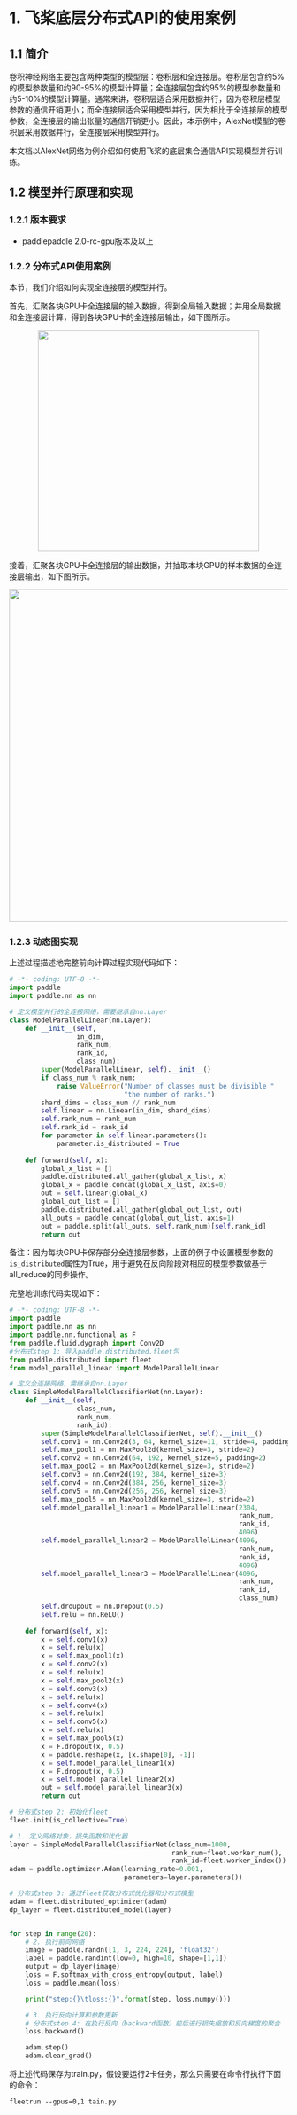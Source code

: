 # 1. 飞桨底层分布式API的使用案例

## 1.1 简介

卷积神经网络主要包含两种类型的模型层：卷积层和全连接层。卷积层包含约5%的模型参数量和约90-95%的模型计算量；全连接层包含约95%的模型参数量和约5-10%的模型计算量。通常来讲，卷积层适合采用数据并行，因为卷积层模型参数的通信开销更小；而全连接层适合采用模型并行，因为相比于全连接层的模型参数，全连接层的输出张量的通信开销更小。因此，本示例中，AlexNet模型的卷积层采用数据并行，全连接层采用模型并行。

本文档以AlexNet网络为例介绍如何使用飞桨的底层集合通信API实现模型并行训练。

## 1.2 模型并行原理和实现
### 1.2.1 版本要求

* paddlepaddle 2.0-rc-gpu版本及以上

### 1.2.2 分布式API使用案例

本节，我们介绍如何实现全连接层的模型并行。

首先，汇聚各块GPU卡全连接层的输入数据，得到全局输入数据；并用全局数据和全连接层计算，得到各块GPU卡的全连接层输出，如下图所示。

<p align="center">
<img src="https://raw.githubusercontent.com/PaddlePaddle/FleetX/develop/docs/source/paddle_fleet/img/model_parallel_3.png" width="400"/>
</p>

接着，汇聚各块GPU卡全连接层的输出数据，并抽取本块GPU的样本数据的全连接层输出，如下图所示。

<p align="center">
<img src="https://raw.githubusercontent.com/PaddlePaddle/FleetX/develop/docs/source/paddle_fleet/img/model_parallel_4.png" width="600"/>
</p>

### 1.2.3 动态图实现

上述过程描述地完整前向计算过程实现代码如下：

```python
# -*- coding: UTF-8 -*-
import paddle
import paddle.nn as nn

# 定义模型并行的全连接网络，需要继承自nn.Layer
class ModelParallelLinear(nn.Layer):
    def __init__(self,
                 in_dim,
                 rank_num,
                 rank_id,
                 class_num):
        super(ModelParallelLinear, self).__init__()
        if class_num % rank_num:
            raise ValueError("Number of classes must be divisible "
                             "the number of ranks.")
        shard_dims = class_num // rank_num
        self.linear = nn.Linear(in_dim, shard_dims)
        self.rank_num = rank_num
        self.rank_id = rank_id
        for parameter in self.linear.parameters():
            parameter.is_distributed = True
    
    def forward(self, x):
        global_x_list = []
        paddle.distributed.all_gather(global_x_list, x)
        global_x = paddle.concat(global_x_list, axis=0)
        out = self.linear(global_x)
        global_out_list = []
        paddle.distributed.all_gather(global_out_list, out)
        all_outs = paddle.concat(global_out_list, axis=1)
        out = paddle.split(all_outs, self.rank_num)[self.rank_id]
        return out
```
备注：因为每块GPU卡保存部分全连接层参数，上面的例子中设置模型参数的`is_distributed`属性为True，用于避免在反向阶段对相应的模型参数做基于all_reduce的同步操作。

完整地训练代码实现如下：

```python
# -*- coding: UTF-8 -*-
import paddle
import paddle.nn as nn
import paddle.nn.functional as F
from paddle.fluid.dygraph import Conv2D
#分布式step 1: 导入paddle.distributed.fleet包
from paddle.distributed import fleet
from model_parallel_linear import ModelParallelLinear

# 定义全连接网络，需继承自nn.Layer
class SimpleModelParallelClassifierNet(nn.Layer):
    def __init__(self,
                 class_num,
                 rank_num,
                 rank_id):
        super(SimpleModelParallelClassifierNet, self).__init__()
        self.conv1 = nn.Conv2d(3, 64, kernel_size=11, stride=4, padding=2)
        self.max_pool1 = nn.MaxPool2d(kernel_size=3, stride=2)
        self.conv2 = nn.Conv2d(64, 192, kernel_size=5, padding=2)
        self.max_pool2 = nn.MaxPool2d(kernel_size=3, stride=2)
        self.conv3 = nn.Conv2d(192, 384, kernel_size=3)
        self.conv4 = nn.Conv2d(384, 256, kernel_size=3)
        self.conv5 = nn.Conv2d(256, 256, kernel_size=3)
        self.max_pool5 = nn.MaxPool2d(kernel_size=3, stride=2)
        self.model_parallel_linear1 = ModelParallelLinear(2304,
                                                          rank_num,
                                                          rank_id,
                                                          4096)
        self.model_parallel_linear2 = ModelParallelLinear(4096,
                                                          rank_num,
                                                          rank_id,
                                                          4096)
        self.model_parallel_linear3 = ModelParallelLinear(4096,
                                                          rank_num,
                                                          rank_id,
                                                          class_num)
        self.droupout = nn.Dropout(0.5)
        self.relu = nn.ReLU()
    
    def forward(self, x):
        x = self.conv1(x)
        x = self.relu(x)
        x = self.max_pool1(x)
        x = self.conv2(x)
        x = self.relu(x)
        x = self.max_pool2(x)
        x = self.conv3(x)
        x = self.relu(x)
        x = self.conv4(x)
        x = self.relu(x)
        x = self.conv5(x)
        x = self.relu(x)
        x = self.max_pool5(x)
        x = F.dropout(x, 0.5)
        x = paddle.reshape(x, [x.shape[0], -1])
        x = self.model_parallel_linear1(x)
        x = F.dropout(x, 0.5)
        x = self.model_parallel_linear2(x)
        out = self.model_parallel_linear3(x)
        return out

# 分布式step 2: 初始化fleet
fleet.init(is_collective=True)

# 1. 定义网络对象，损失函数和优化器
layer = SimpleModelParallelClassifierNet(class_num=1000,
                                         rank_num=fleet.worker_num(),
                                         rank_id=fleet.worker_index())
adam = paddle.optimizer.Adam(learning_rate=0.001,
                             parameters=layer.parameters())

# 分布式step 3: 通过fleet获取分布式优化器和分布式模型
adam = fleet.distributed_optimizer(adam)
dp_layer = fleet.distributed_model(layer)


for step in range(20):
    # 2. 执行前向网络
    image = paddle.randn([1, 3, 224, 224], 'float32')
    label = paddle.randint(low=0, high=10, shape=[1,1])
    output = dp_layer(image)
    loss = F.softmax_with_cross_entropy(output, label)
    loss = paddle.mean(loss)

    print("step:{}\tloss:{}".format(step, loss.numpy()))

    # 3. 执行反向计算和参数更新
    # 分布式step 4: 在执行反向（backward函数）前后进行损失缩放和反向梯度的聚合
    loss.backward()

    adam.step()
    adam.clear_grad()
```

将上述代码保存为train.py，假设要运行2卡任务，那么只需要在命令行执行下面的命令：

```shell
fleetrun --gpus=0,1 tain.py
```
